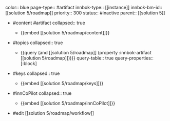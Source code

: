 color:: blue
page-type:: #artifact
innbok-type:: [[instance]]
innbok-bm-id:: [[solution 5/roadmap]]
priority:: 300
status:: #inactive
parent:: [[solution 5]]

- #content #artifact
  collapsed:: true
	- {{embed [[solution 5/roadmap/content]]}}
- #topics
   collapsed:: true
    - {{query (and [[solution 5/roadmap]] (property :innbok-artifact [[solution 5/roadmap]]))}}
      query-table:: true
      query-properties:: [:block]
- #keys
  collapsed:: true
	- {{embed [[solution 5/roadmap/keys]]}}
- #innCoPilot
   collapsed:: true
	 - {{embed [[solution 5/roadmap/innCoPilot]]}}

- #edit [[solution 5/roadmap/workflow]]






